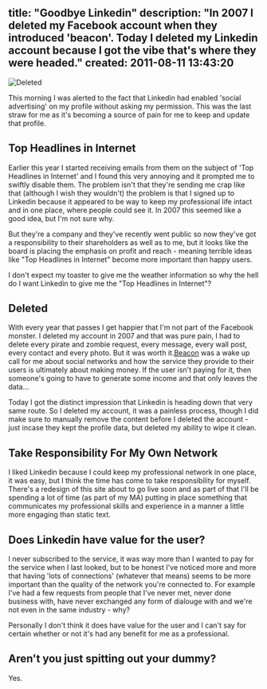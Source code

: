 title: "Goodbye Linkedin"
description: "In 2007 I deleted my Facebook account when they introduced 'beacon'.  Today I deleted my Linkedin account because I got the vibe that's where they were headed."
created: 2011-08-11 13:43:20
---

![Deleted](/media/2011/08/11/blogimage/linkedin-deleted.850x600.png)


This morning I was alerted to the fact that Linkedin had enabled 'social advertising' on my profile without asking my permission.  This was the last straw for me as it's becoming a source of pain for me to keep and update that profile.

## Top Headlines in Internet

Earlier this year I started receiving emails from them on the subject of 'Top Headlines in Internet' and I found this very annoying and it prompted me to swiftly disable them. The problem isn't that they're sending me crap like that (although I wish they wouldn't) the problem is that I signed up to Linkedin because it appeared to be way to keep my professional life intact and in one place, where people could see it. In 2007 this seemed like a good idea, but I'm not sure why.  

But they're a company and they've recently went public so now they've got a responsibility to their shareholders as well as to me, but it looks like the board is placing the emphasis on profit and reach -  meaning terrible ideas like "Top Headlines in Internet" become more important than happy users. 

I don't expect my toaster to give me the weather information so why the hell do I want Linkedin to give me the "Top Headlines in Internet"?


## Deleted

With every year that passes I get happier that I'm not part of the Facebook monster. I deleted my account in 2007 and that was pure pain, I had to delete every pirate and zombie request, every message, every wall post, every contact and every photo. But it was worth it.[Beacon][1] was a wake up call for me about social networks and how the service they provide to their users is ultimately about making money. If the user isn't paying for it, then someone's going to have to generate some income and that only leaves the data...

Today I got the distinct impression that Linkedin is heading down that very same route. So I deleted my account, it was a painless process, though I did make sure to manually remove the content before I deleted the account - just incase they kept the profile data, but deleted my ability to wipe it clean.


## Take Responsibility For My Own Network

I liked Linkedin because I could keep my professional network in one place, it was easy, but I think the time has come to take responsibility for myself. There's a redesign of this site about to go live soon and as part of that I'll be spending a lot of time  (as part of my MA) putting in place something that communicates my professional skills and experience in a manner a little more engaging than static text. 


## Does Linkedin have value for the user?

I never subscribed to the service, it was way more than I wanted to pay for the service when I last looked, but to be honest I've noticed more and more that having 'lots of connections' (whatever that means) seems to be more important than the quality of the network you're connected to.  For example I've had a few requests from people that I've never met, never done business with, have never exchanged any form of dialouge with and we're not even in the same industry - why?

Personally I don't think it does have value for the user and I can't say for certain whether or not it's had any benefit for me as a professional.


## Aren't you just spitting out your dummy?

Yes.


[1]: http://en.wikipedia.org/wiki/Facebook_Beacon
 